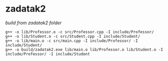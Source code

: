 # zadatak2

*build from zadatak2 folder*

`g++ -o lib/Professor.o -c src/Professor.cpp -I include/Professor/`  
`g++ -o lib/Student.o -c src/Student.cpp -I include/Student/`  
`g++ -o lib/main.o -c src/main.cpp -I include/Professor/ -I include/Student/`  
`g++ -o build/zadatak2.exe lib/main.o lib/Professor.o lib/Student.o -I include/Professor/ -I include/Student`  

